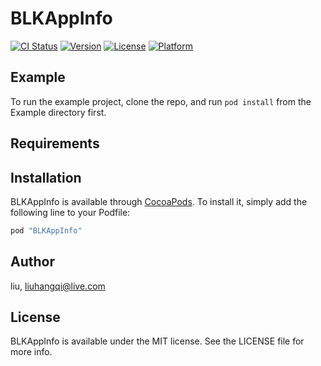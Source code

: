 # BLKAppInfo

[![CI Status](http://img.shields.io/travis/liu/BLKAppInfo.svg?style=flat)](https://travis-ci.org/liu/BLKAppInfo)
[![Version](https://img.shields.io/cocoapods/v/BLKAppInfo.svg?style=flat)](http://cocoapods.org/pods/BLKAppInfo)
[![License](https://img.shields.io/cocoapods/l/BLKAppInfo.svg?style=flat)](http://cocoapods.org/pods/BLKAppInfo)
[![Platform](https://img.shields.io/cocoapods/p/BLKAppInfo.svg?style=flat)](http://cocoapods.org/pods/BLKAppInfo)

## Example

To run the example project, clone the repo, and run `pod install` from the Example directory first.

## Requirements

## Installation

BLKAppInfo is available through [CocoaPods](http://cocoapods.org). To install
it, simply add the following line to your Podfile:

```ruby
pod "BLKAppInfo"
```

## Author

liu, liuhangqi@live.com

## License

BLKAppInfo is available under the MIT license. See the LICENSE file for more info.
